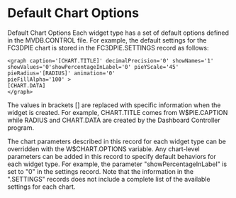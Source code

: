 # Default Chart Options

<PageHeader />

Default Chart Options Each widget type has a set of default options defined in the MVDB.CONTROL file. For example, the default settings for the FC3DPIE chart is stored in the FC3DPIE.SETTINGS record as follows:

```
<graph caption='[CHART.TITLE]' decimalPrecision='0' showNames='1'
showValues='0'showPercentageInLabel='0' pieYScale='45' pieRadius='[RADIUS]' animation='0'
pieFillAlpha='100' >
[CHART.DATA]
</graph>
```

The values in brackets [] are replaced with specific information when the widget is created. For example, CHART.TITLE comes from W$PIE.CAPTION while RADIUS and CHART.DATA are created by the Dashboard Controller program.

The chart parameters described in this record for each widget type can be overridden with the W$CHART.OPTIONS variable. Any chart-level parameters can be added in this record to specify default behaviors for each widget type. For example, the parameter "showPercentageInLabel" is set to "0" in the settings record. Note that the information in the ".SETTINGS" records does not include a complete list of the available settings for each chart.
